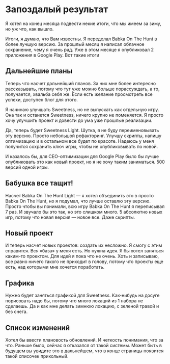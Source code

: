 # Запоздалый результат

Я хотел на конец месяца подвести некие итоги, что мы имеем за зиму, но уж что, как вышло.

Итоги, я думаю, что Вам известны. Я переделал Babka On The Hunt в более лучшую версию.
За прошлый месяц я написал облачное сохранение, чему я очень рад. Уже в этом месяце я опубликовал
2 приложения в Google Play. Вот такие итоги

## Дальнейшие планы

Теперь что насчет дальнейший планов. За них мне более интересно рассказывать, потому что тут уже можно больше
порассуждать, а то, получается, хвальба себя же. Если есть желание просмотреть все успехи, доступен блог для этого.

Я начинаю улучшать Sweetness, но не выпускать как отдельную игру. Она так и останется Sweetness, ничего крупно не
поменяется. Я просто хочу улучшить проект и довести до ума уже прошлые реализации.

Да, теперь будет Sweetness Light. Шутка, я не буду переименовывать эту версию. Просто небольшой рефакторинг. Улучшу
скрипты, напишу оптимизацию и в остальном все будет по красоте. Надеюсь у меня получится сохранить ключ игры, чтобы
не опубликовывать по новой.

И казалось бы, для СЕО-оптимизации для Google Play было бы лучше опубликовать это как новый проект, но я не хочу
таким заниматься. 500 версий одной игры.

## Бабушка все тащит!

Насчет Babka On The Hunt Light — я хотел объединить это в просто Babka On The Hunt, но я подумал, что лучше оставлю
эту версию. Просто чтобы вы понимали, всю игру Babka On The Hunt я переписывал 7 раз. И звучало бы это так, но это
слишком много. 5 абсолютно новых игр, потому что новая версия — новое все. Даже скрипты.

## Новый проект

И теперь насчет новых проектов: создать их несложно. Я смогу с этим справится. Вся «база» у меня есть. Но нужна идея.
Я бы хотел заняться каким-то проектом. Для идей я пока что не очень. Хоть и записываю, все равно ничего такого не
приходит в голову, потому что проекты еще есть, над которыми мне хочется поработать.

## Графика

Нужно будет заняться графикой для Sweetness. Как-нибудь на досуге порисовать надо бы, потому что много локаций из 1
набора не сделаешь. Да и как мне делать зимнюю локацию, с зеленой травой и без снега.

## Список изменений

Хотел бы ввести плановость обновлений. И четкость понимания, что за что. Раньше было, сейчас я отказался от такой
системы. Может быть в будущем вы увидите это в дальнейшем, что в конце страницы появится такой списочек прикольный.
